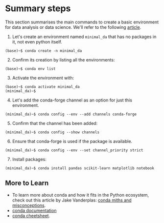 # Summary steps

This section summarises the main commands to create a basic environment for data analysis or data science. We'll refer to the following [article](https://medium.com/dunder-data/anaconda-is-bloated-set-up-a-lean-robust-data-science-environment-with-miniconda-and-conda-forge-b48e1ac11646).

1. Let's create an environment named `minimal_da` that has no packages in it, not even python itself.
```
(base)~$ conda create -n minimal_da
```
2. Confirm its creation by listing all the environments:
```
(base)~$ conda env list  
```
3. Activate the environment with:
```
(base)~$ conda activate minimal_da
(minimal_da)~$
```
4. Let's add the conda-forge channel as an option for just this environment.
```
(minimal_da)~$ conda config --env --add channels conda-forge  
```
5. Confirm that the channel has been added:
```
(minimal_da)~$ conda config --show channels  
```
6. Ensure that conda-forge is used if the package is available.
```
(minimal_da)~$ conda config --env --set channel_priority strict
```
7. Install packages:
```
(minimal_da)~$ conda install pandas scikit-learn matplotlib notebook  
```

## More to Learn

- To learn more about conda and how it fits in the Python ecosystem, check out this article by Jake Vanderplas: [conda miths and misconceptions](https://jakevdp.github.io/blog/2016/08/25/conda-myths-and-misconceptions/).
- [conda documentation](https://docs.conda.io/projects/conda/en/latest/)
- [conda cheetsheet](https://docs.conda.io/projects/conda/en/latest/user-guide/cheatsheet.html).
